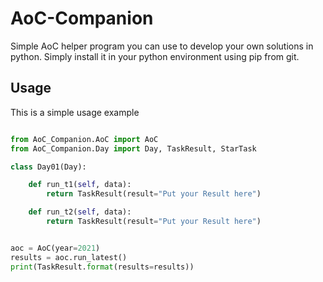# AoC-Companion

Simple AoC helper program you can use to develop your own solutions in python.
Simply install it in your python environment using pip from git.

## Usage

This is a simple usage example
```python

from AoC_Companion.AoC import AoC
from AoC_Companion.Day import Day, TaskResult, StarTask

class Day01(Day):

    def run_t1(self, data):
        return TaskResult(result="Put your Result here")

    def run_t2(self, data):
        return TaskResult(result="Put your Result here")


aoc = AoC(year=2021)
results = aoc.run_latest()
print(TaskResult.format(results=results))
```